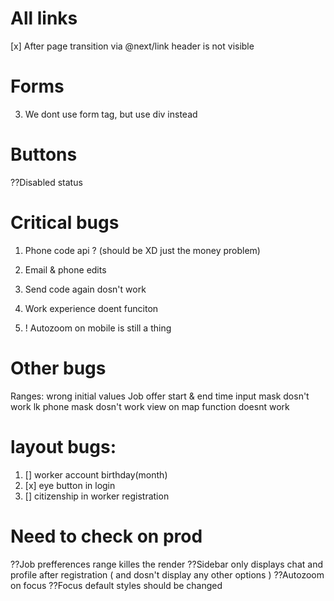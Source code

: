 # All links

[x] After page transition via @next/link header is not visible

# Forms

3. We dont use form tag, but use div instead

# Buttons

??Disabled status 

# Critical bugs

1. Phone code api ? (should be XD just the money problem)
2. Email & phone edits
3. Send code again dosn't work

4. Work experience doent funciton
5. ! Autozoom on mobile is still a thing

# Other bugs

Ranges: wrong initial values
Job offer start & end time input mask dosn't work
lk phone mask dosn't work
view on map function doesnt work

# layout bugs:

1. [] worker account birthday(month)
2. [x] eye button in login
3. [] citizenship in worker registration

# Need to check on prod

??Job prefferences range killes the render
??Sidebar only displays chat and profile after registration ( and dosn't display any other options )
??Autozoom on focus
??Focus default styles should be changed
